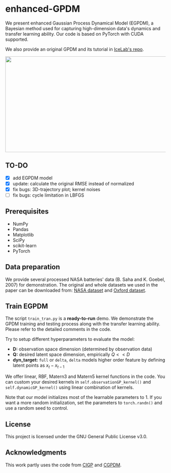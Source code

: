 # enhanced-GPDM

We present enhanced Gaussian Process Dynamical Model (EGPDM), a Bayesian method used for capturing high-dimension data's dynamics and transfer learning ability. Our code is based on PyTorch with CUDA supported.

We also provide an original GPDM and its tutorial in [IceLab's repo](https://github.com/IceLab-X/Mini-GP).

<img width="700" height="300" src="https://raw.githubusercontent.com/PericlesHat/modified-GPDM/main/assets/egpdm_nasa.png"/>

## TO-DO

- [x] add EGPDM model
- [x] update: calculate the original RMSE instead of normalized
- [x] fix bugs: 3D-trajectory plot; kernel noises
- [ ] fix bugs: cycle limitation in LBFGS

## Prerequisites

- NumPy
- Pandas
- Matplotlib
- SciPy
- scikit-learn
- PyTorch

## Data preparation

We provide several processed NASA batteries' data (B. Saha and K. Goebel, 2007) for demonstration. The original and whole datasets we used in the paper can be downloaded from: [NASA dataset](https://www.nasa.gov/content/prognostics-center-of-excellence-data-set-repository) and [Oxford dataset](https://ora.ox.ac.uk/objects/uuid:03ba4b01-cfed-46d3-9b1a-7d4a7bdf6fac).

## Train EGPDM

The script `train_tran.py` is a **ready-to-run** demo. We demonstrate the GPDM training and testing process along with the transfer learning ability. Please refer to the detailed comments in the code. 

Try to setup different hyperparameters to evaluate the model:
- **D:** observation space dimension (determined by observation data)
- **Q:** desired latent space dimension, empirically $Q << D$
- **dyn_target:** `full` or `delta`, `delta` models higher order feature by defining latent points as $x_t - x_{t-1}$

We offer linear, RBF, Matern3 and Matern5 kernel functions in the code. You can custom your desired kernels in `self.observationGP_kernel()` and `self.dynamicGP_kernel()` using linear combination of kernels.

Note that our model initializes most of the learnable parameters to $1$. If you want a more random initialization, set the parameters to `torch.randn()` and use a random seed to control.

## License

This project is licensed under the GNU General Public License v3.0.

## Acknowledgments

This work partly uses the code from [CIGP](https://github.com/IceLab-X/Mini-GP/blob/main/cigp_v14.py) and [CGPDM](https://github.com/fabio-amadio/cgpdm_lib).


